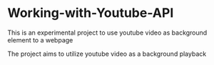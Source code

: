 # Working-with-Youtube-API
This is an experimental project to use youtube video as background element to a webpage

The project aims to utilize youtube video as a background playback 
